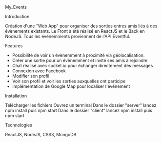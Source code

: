 My_Events

Introduction

  Création d'une "Web App" pour organiser des sorties entres amis liés à des évènements existants.
  Le Front à été réalisé en ReactJS et le Back en NodeJS. Tous les évènemments proviennent de l'API Eventful.
  
Features

  - Possibilité de voir un évènemment à proximité via géolocalisation.
  - Créer une sortie pour un évènemment et invité ses amis à rejoindre
  - Chat réalisé avec socket.io pour échanger directement des messages
  - Connexion avec Facebook
  - Modifier son profil
  - Voir son profil et voir les sorties auxquelles ont participe
  - Implémentation de Google Map pour localiser l'évènement
  
Installation

  Télécharger les fichiers
  Ouvrez un terminal
  Dans le dossier "server" lancez npm install puis npm start
  Dans le dossier "client" lancez npm install puis npm start
  
Technologies

  ReactJS, NodeJS, CSS3, MongoDB
